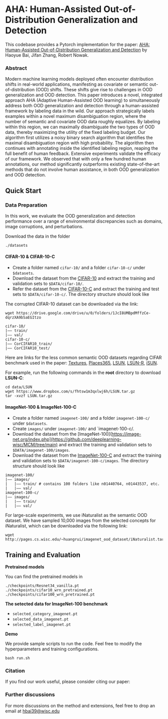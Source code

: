 # AHA: Human-Assisted Out-of-Distribution Generalization and Detection

This codebase provides a Pytorch implementation for the paper: [AHA: Human-Assisted Out-of-Distribution Generalization and Detection]() by Haoyue Bai, Jifan Zhang, Robert Nowak.


### Abstract

Modern machine learning models deployed often encounter distribution shifts in real-world applications, manifesting as covariate or semantic out-of-distribution (OOD) shifts. These shifts give rise to challenges in OOD generalization and OOD detection. This paper introduces a novel, integrated approach AHA (Adaptive Human-Assisted OOD learning) to simultaneously address both OOD generalization and detection through a human-assisted framework by labeling data in the wild. Our approach strategically labels examples within a novel maximum disambiguation region, where the number of semantic and covariate OOD data roughly equalizes. By labeling within this region, we can maximally disambiguate the two types of OOD data, thereby maximizing the utility of the fixed labeling budget. Our algorithm first utilizes a noisy binary search algorithm that identifies the maximal disambiguation region with high probability. The algorithm then continues with annotating inside the identified labeling region, reaping the full benefit of human feedback. Extensive experiments validate the efficacy of our framework. We observed that with only a few hundred human annotations, our method significantly outperforms existing state-of-the-art methods that do not involve human assistance, in both OOD generalization and OOD detection.


## Quick Start

### Data Preparation
In this work, we evaluate the OOD generalization and detection performance over a range of environmental discrepancies such as domains, image corruptions, and perturbations. 

Download the data in the folder

```
./datasets
```



#### CIFAR-10 & CIFAR-10-C

- Create a folder named `cifar-10/` and a folder `cifar-10-c/` under `$datasets`.
- Download the dataset from the [CIFAR-10](https://www.cs.toronto.edu/~kriz/learning-features-2009-TR.pdf) and extract the training and validation sets to `$DATA/cifar-10/`.
- Refer the dataset from the [CIFAR-10-C](https://arxiv.org/abs/1903.12261) and extract the training and test sets to `$DATA/cifar-10-c/`. The directory structure should look like


The corrupted CIFAR-10 dataset can be downloaded via the link:
```
wget https://drive.google.com/drive/u/0/folders/1JcI8UMBpdMffzCe-dqrzXA9bSaEGItzo
```


```
cifar-10/
|–– train/ 
|–– val/
cifar-10-c/
|–– CorCIFAR10_train/ 
|–– CorCIFAR10_test/
```


Here are links for the less common semantic OOD datasets regarding CIFAR benchmark used in the paper: 
[Textures](https://www.robots.ox.ac.uk/~vgg/data/dtd/),
[Places365](http://places2.csail.mit.edu/download.html), 
[LSUN](https://www.dropbox.com/s/fhtsw1m3qxlwj6h/LSUN.tar.gz),
[LSUN-R](https://www.dropbox.com/s/moqh2wh8696c3yl/LSUN_resize.tar.gz),
[iSUN](https://www.dropbox.com/s/ssz7qxfqae0cca5/iSUN.tar.gz).

For example, run the following commands in the **root** directory to download **LSUN-C**:
```
cd data/LSUN
wget https://www.dropbox.com/s/fhtsw1m3qxlwj6h/LSUN.tar.gz
tar -xvzf LSUN.tar.gz
```


#### ImageNet-100 & ImageNet-100-C

- Create a folder named `imagenet-100/` and a folder `imagenet-100-c/` under `$datasets`.
- Create `images/` under `imagenet-100/` and `imagenet-100-c/.
- Download the dataset from the [ImageNet-100](https://image-net.org/index.php](https://github.com/deeplearning-wisc/MCM/tree/main) and extract the training and validation sets to `$DATA/imagenet-100/images`.
- Download the dataset from the [ImageNet-100-C](https://arxiv.org/abs/1903.12261) and extract the training and validation sets to `$DATA/imagenet-100-c/images`. The directory structure should look like

```
imagenet-100/
|–– images/
|   |–– train/ # contains 100 folders like n01440764, n01443537, etc.
|   |–– val/
imagenet-100-c/
|–– images/
|   |–– train/ 
|   |–– val/
```

For large-scale experiments, we use iNaturalist as the semantic OOD dataset. We have sampled 10,000 images from the selected concepts for iNaturalist,
which can be downloaded via the following link:
```
wget http://pages.cs.wisc.edu/~huangrui/imagenet_ood_dataset/iNaturalist.tar.gz
```


## Training and Evaluation 

**Pretrained models**

You can find the pretrained models in 

```
./checkpoints/Resnet34_vanilla.pt
./checkpoints/cifar10_wrn_pretrained.pt
./checkpoints/cifar100_wrn_pretrained.pt
```

**The setected data for ImageNet-100 benchmark**

* ```selected_category_imagenet.pt```
* ```selected_data_imagenet.pt```
* ```selected_label_imagenet.pt```

**Demo** 

We provide sample scripts to run the code. Feel free to modify the hyperparameters and training configurations.

```
bash run.sh
```

### Citation

If you find our work useful, please consider citing our paper:


### Further discussions
For more discussions on the method and extensions, feel free to drop an email at hbai39@wisc.edu
